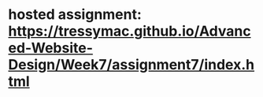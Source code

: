 # hosted assignment: https://tressymac.github.io/Advanced-Website-Design/Week7/assignment7/index.html